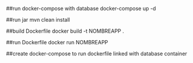 ##run docker-compose with database
docker-compose up -d

##run jar
mvn clean install

##build Dockerfile
docker build -t NOMBREAPP .

##run Dockerfile
docker run NOMBREAPP

##create docker-compose to run dockerfile linked with database container